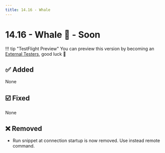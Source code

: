 ```yaml
---
title: 14.16 - Whale
---
```

# 14.16 - Whale :whale: - Soon

!!! tip "TestFlight Preview"
    You can preview this version by becoming an [External Testers](/documentation/becoming-external-tester/), good luck :muscle:

## :white_check_mark: Added
None

## :ballot_box_with_check: Fixed
None

## :x: Removed
* Run snippet at connection startup is now removed. Use instead remote command.